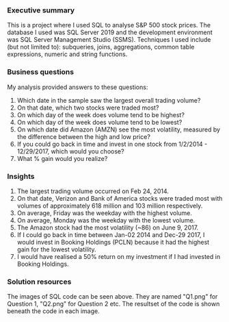 ### Executive summary
This is a project where I used SQL to analyse S&P 500 stock prices. 
The database I used was SQL Server 2019 and the development environment was SQL Server Management Studio (SSMS).
Techniques I used include (but not limited to): subqueries, joins, aggregations, common table expressions, numeric and string functions.

### Business questions
My analysis provided answers to these questions:
1. Which date in the sample saw the largest overall trading volume?
2. On that date, which two stocks were traded most?
3. On which day of the week does volume tend to be highest?
4. On which day of the week does volume tend to be lowest?
5. On which date did Amazon (AMZN) see the most volatility, measured by the difference between the high and low price?
6. If you could go back in time and invest in one stock from 1/2/2014 - 12/29/2017, which would you choose?
7. What % gain would you realize?

### Insights
1. The largest trading volume occurred on Feb 24, 2014.
2. On that date, Verizon and Bank of America stocks were traded most with volumes of approximately 618 million and 103 million respectively.
3. On average, Friday was the weekday with the highest volume.
4. On average, Monday was the weekday with the lowest volume.
5. The Amazon stock had the most volatility (~86) on June 9, 2017.
6. If I could go back in time between Jan-02 2014 and Dec-29 2017, I would invest in Booking Holdings (PCLN) because it had the highest gain for the lowest volatility.
7. I would have realised a 50% return on my investment if I had invested in Booking Holdings.

### Solution resources
The images of SQL code can be seen above. They are named "Q1.png" for Question 1, "Q2.png" for Question 2 etc.
The resultset of the code is shown beneath the code in each image.
